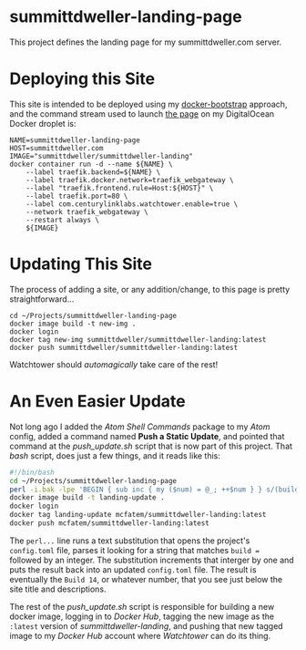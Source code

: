 # summittdweller-landing-page

This project defines the landing page for my summittdweller.com server.  

# Deploying this Site

This site is intended to be deployed using my [docker-bootstrap](https://github.com/McFateM/docker-bootstrap) approach, and the command stream used to launch [the page]( https://summittdweller.com/) on my DigitalOcean Docker droplet is:

```
NAME=summittdweller-landing-page
HOST=summittdweller.com
IMAGE="summittdweller/summittdweller-landing"
docker container run -d --name ${NAME} \
    --label traefik.backend=${NAME} \
    --label traefik.docker.network=traefik_webgateway \
    --label "traefik.frontend.rule=Host:${HOST}" \
    --label traefik.port=80 \
    --label com.centurylinklabs.watchtower.enable=true \
    --network traefik_webgateway \
    --restart always \
    ${IMAGE}
```

# Updating This Site

The process of adding a site, or any addition/change, to this page is pretty straightforward...

```
cd ~/Projects/summittdweller-landing-page
docker image build -t new-img .
docker login
docker tag new-img summittdweller/summittdweller-landing:latest
docker push summittdweller/summittdweller-landing:latest
```

Watchtower should *automagically* take care of the rest!

# An Even Easier Update

Not long ago I added the _Atom Shell Commands_ package to my _Atom_ config, added a command named **Push a Static Update**, and pointed that command at the _push_update.sh_ script that is now part of this project.  That _bash_ script, does just a few things, and it reads like this:

```bash
#!/bin/bash
cd ~/Projects/summittdweller-landing-page
perl -i.bak -lpe 'BEGIN { sub inc { my ($num) = @_; ++$num } } s/(build = )(\d+)/$1 . (inc($2))/eg' config.toml
docker image build -t landing-update .
docker login
docker tag landing-update mcfatem/summittdweller-landing:latest
docker push mcfatem/summittdweller-landing:latest
```
The `perl...` line runs a text substitution that opens the project's `config.toml` file, parses it looking for a string that matches `build = ` followed by an integer.  The substitution increments that interger by one and puts the result back into an updated `config.toml` file.  The result is eventually the `Build 14`, or whatever number, that you see just below the site title and descriptions.  

The rest of the _push_update.sh_ script is responsible for building a new docker image, logging in to _Docker Hub_, tagging the new image as the `:latest` version of _summittdweller-landing_, and pushing that new tagged image to my _Docker Hub_ account where _Watchtower_ can do its thing.
